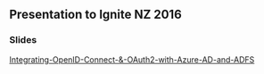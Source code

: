 ## Presentation to Ignite NZ 2016

### Slides 

[Integrating-OpenID-Connect-&-OAuth2-with-Azure-AD-and-ADFS](https://rbrayb.github.io/Presentations/Integrating-OpenID-Connect-&-OAuth2-with-Azure-AD-and-ADFS/Integrating-OpenID-Connect-&-OAuth2-with-Azure-AD-and-ADFS.pptx)




